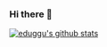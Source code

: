 ### Hi there 👋


[![eduggu's github stats](https://github-readme-stats.vercel.app/api?username=eduggu-hphk)](https://github.com/anuraghazra/github-readme-stats)
